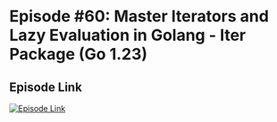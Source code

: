 # Episode #60: Master Iterators and Lazy Evaluation in Golang - Iter Package (Go 1.23)

## Episode Link
 [![Episode Link](https://d502jbuhuh9wk.cloudfront.net/courses/670e8912a980705a12c702aa/670e8912a980705a12c702aa_scaled_cover.jpg?v=3)](https://www.codeheim.io/courses/Episode-60-Master-Iterators-in-Golang-with-the-Iter-Package-Go-123-670e8912a980705a12c702aa)
